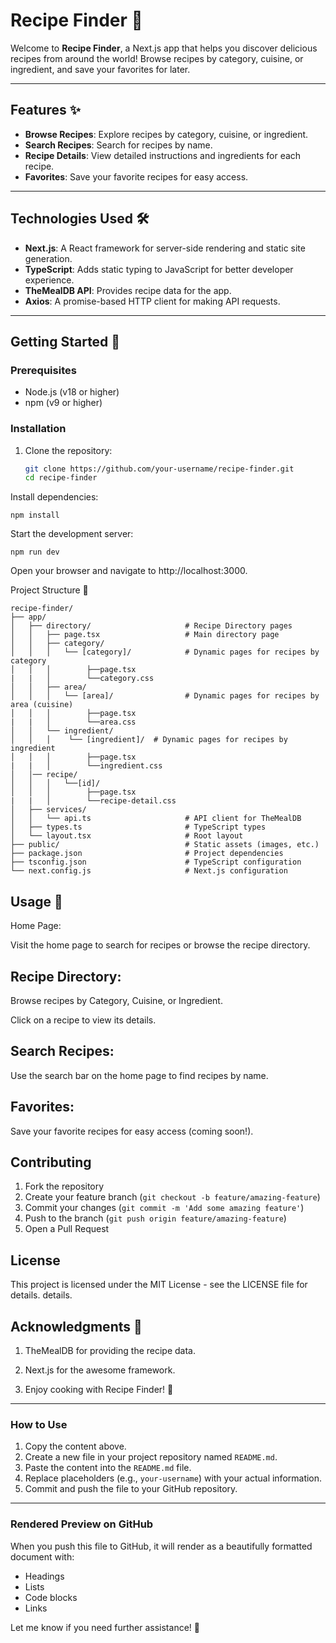 # Recipe Finder 🍳

Welcome to **Recipe Finder**, a Next.js app that helps you discover delicious recipes from around the world! Browse recipes by category, cuisine, or ingredient, and save your favorites for later.

---

## Features ✨

- **Browse Recipes**: Explore recipes by category, cuisine, or ingredient.
- **Search Recipes**: Search for recipes by name.
- **Recipe Details**: View detailed instructions and ingredients for each recipe.
- **Favorites**: Save your favorite recipes for easy access.

---

## Technologies Used 🛠️

- **Next.js**: A React framework for server-side rendering and static site generation.
- **TypeScript**: Adds static typing to JavaScript for better developer experience.
- **TheMealDB API**: Provides recipe data for the app.
- **Axios**: A promise-based HTTP client for making API requests.

---

## Getting Started 🚀

### Prerequisites

- Node.js (v18 or higher)
- npm (v9 or higher)

### Installation

1. Clone the repository:
   ```bash
   git clone https://github.com/your-username/recipe-finder.git
   cd recipe-finder
Install dependencies:
```
npm install
```
Start the development server:
```
npm run dev
```
Open your browser and navigate to http://localhost:3000.

Project Structure 📂
```
recipe-finder/
├── app/
│   ├── directory/                     # Recipe Directory pages
│   │   ├── page.tsx                   # Main directory page
│   │   ├── category/
│   │   │   └── [category]/            # Dynamic pages for recipes by category
│   │   │        ├──page.tsx
|   |   │        └──category.css 
│   │   ├── area/
│   │   │   └── [area]/                # Dynamic pages for recipes by area (cuisine)
│   │   │        ├──page.tsx
|   |   │        └──area.css 
│   │   └── ingredient/
│   │   │    └── [ingredient]/  # Dynamic pages for recipes by ingredient
│   │   │        ├──page.tsx
|   |   │        └──ingredient.css 
│   │── recipe/
│   │   │   └──[id]/
│   │   │        ├──page.tsx
|   |   │        └──recipe-detail.css            
│   ├── services/
│   │   └── api.ts                     # API client for TheMealDB
│   ├── types.ts                       # TypeScript types
│   └── layout.tsx                     # Root layout
├── public/                            # Static assets (images, etc.)
├── package.json                       # Project dependencies
├── tsconfig.json                      # TypeScript configuration
└── next.config.js                     # Next.js configuration
```
## Usage 🍴
Home Page:

Visit the home page to search for recipes or browse the recipe directory.

## Recipe Directory:

Browse recipes by Category, Cuisine, or Ingredient.

Click on a recipe to view its details.

## Search Recipes:

Use the search bar on the home page to find recipes by name.

## Favorites:

Save your favorite recipes for easy access (coming soon!).

## Contributing

1. Fork the repository
2. Create your feature branch (`git checkout -b feature/amazing-feature`)
3. Commit your changes (`git commit -m 'Add some amazing feature'`)
4. Push to the branch (`git push origin feature/amazing-feature`)
5. Open a Pull Request

## License

This project is licensed under the MIT License - see the LICENSE file for details. details.

## Acknowledgments 🙏
1. TheMealDB for providing the recipe data.

2. Next.js for the awesome framework.

3. Enjoy cooking with Recipe Finder! 🍳


---

### **How to Use**
1. Copy the content above.
2. Create a new file in your project repository named `README.md`.
3. Paste the content into the `README.md` file.
4. Replace placeholders (e.g., `your-username`) with your actual information.
5. Commit and push the file to your GitHub repository.

---

### **Rendered Preview on GitHub**
When you push this file to GitHub, it will render as a beautifully formatted document with:
- Headings
- Lists
- Code blocks
- Links

Let me know if you need further assistance! 🚀

